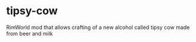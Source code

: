 # tipsy-cow
RimWorld mod that allows crafting of a new alcohol called tipsy cow made from beer and milk
